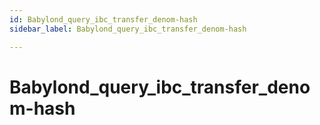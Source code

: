 ```yaml
---
id: Babylond_query_ibc_transfer_denom-hash
sidebar_label: Babylond_query_ibc_transfer_denom-hash

---
```


# Babylond_query_ibc_transfer_denom-hash